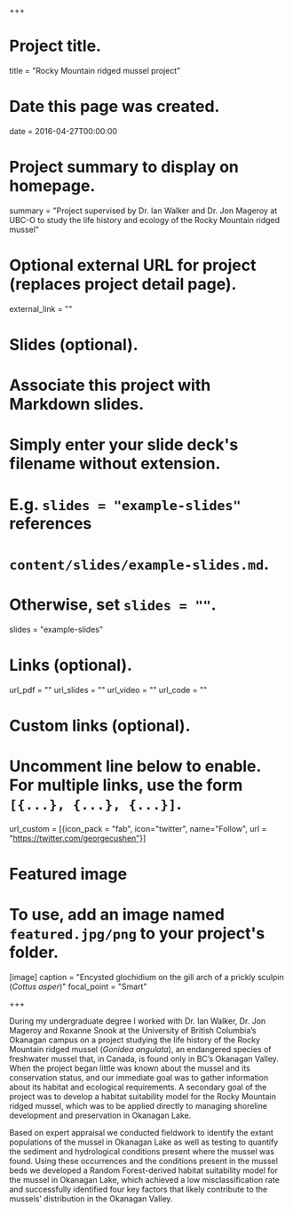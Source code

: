 +++
# Project title.
title = "Rocky Mountain ridged mussel project"

# Date this page was created.
date = 2016-04-27T00:00:00

# Project summary to display on homepage.
summary = "Project supervised by Dr. Ian Walker and Dr. Jon Mageroy at UBC-O to study the life history and ecology of the Rocky Mountain ridged mussel"

# Optional external URL for project (replaces project detail page).
external_link = ""

# Slides (optional).
#   Associate this project with Markdown slides.
#   Simply enter your slide deck's filename without extension.
#   E.g. `slides = "example-slides"` references 
#   `content/slides/example-slides.md`.
#   Otherwise, set `slides = ""`.
slides = "example-slides"

# Links (optional).
url_pdf = ""
url_slides = ""
url_video = ""
url_code = ""

# Custom links (optional).
#   Uncomment line below to enable. For multiple links, use the form `[{...}, {...}, {...}]`.
url_custom = [{icon_pack = "fab", icon="twitter", name="Follow", url = "https://twitter.com/georgecushen"}]

# Featured image
# To use, add an image named `featured.jpg/png` to your project's folder. 

[image]
  caption = "Encysted glochidium on the gill arch of a prickly sculpin (*Cottus asper*)"
  focal_point = "Smart"
  
+++

During my undergraduate degree I worked with Dr. Ian Walker, Dr. Jon Mageroy and Roxanne Snook at the University of British Columbia’s Okanagan campus on a project studying the life history of the Rocky Mountain ridged mussel (*Gonidea angulata*), an endangered species of freshwater mussel that, in Canada, is found only in BC’s Okanagan Valley. When the project began little was known about the mussel and its conservation status, and our immediate goal was to gather information about its habitat and ecological requirements. A secondary goal of the project was to develop a habitat suitability model for the Rocky Mountain ridged mussel, which was to be applied directly to managing shoreline development and preservation in Okanagan Lake. 

Based on expert appraisal we conducted fieldwork to identify the extant populations of the mussel in Okanagan Lake as well as testing to quantify the sediment and hydrological conditions present where the mussel was found. Using these occurrences and the conditions present in the mussel beds we developed a Random Forest-derived habitat suitability model for the mussel in Okanagan Lake, which achieved a low misclassification rate and successfully identified four key factors that likely contribute to the mussels’ distribution in the Okanagan Valley. 
